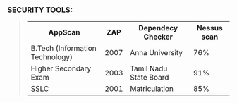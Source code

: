 <h3 align="left">SECURITY TOOLS:</h3>

<blockquote style="font-size: 1rem;">
<table>
  <tr>
    <th>AppScan</th>
    <th>ZAP</th>
    <th>Dependecy Checker</th>
    <th>Nessus scan</th> 
  </tr>
  <tr>
    <td>B.Tech (Information Technology)</td>
    <td>2007</td>
    <td>Anna University</td>
    <td>76%</td> 
  </tr>
  <tr>
    <td>Higher Secondary Exam</td>
    <td>2003</td>
    <td>Tamil Nadu State Board</td>
    <td>91%</td> 
  </tr>
<tr>
   <td>SSLC</td>
    <td>2001</td>
    <td>Matriculation</td>
    <td>85%</td> 
  </tr>
</table> 
</blockquote>
